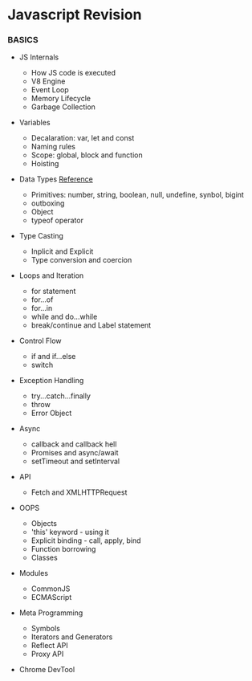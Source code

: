 # Javascript Revision

### BASICS
- JS Internals
    - How JS code is executed
    - V8 Engine
    - Event Loop
    - Memory Lifecycle
    - Garbage Collection

- Variables
    - Decalaration: var, let and const
    - Naming rules
    - Scope: global, block and function
    - Hoisting

- Data Types [Reference](https://www.codeguage.com/courses/js/data-types)
    - Primitives: number, string, boolean, null, undefine, synbol, bigint
    - outboxing
    - Object
    - typeof operator

- Type Casting
    - Inplicit and Explicit
    - Type conversion and coercion

- Loops and Iteration
    - for statement
    - for...of
    - for...in
    - while and do...while
    - break/continue and Label statement

- Control Flow
    - if and if...else
    - switch

- Exception Handling
    - try...catch...finally
    - throw
    - Error Object

- Async
    - callback and callback hell
    - Promises and async/await
    - setTimeout and setInterval

- API
    - Fetch and XMLHTTPRequest

- OOPS
    - Objects
    - 'this' keyword - using it
    - Explicit binding - call, apply, bind
    - Function borrowing
    - Classes

- Modules
    - CommonJS
    - ECMAScript

- Meta Programming
    - Symbols
    - Iterators and Generators
    - Reflect API
    - Proxy API

- Chrome DevTool